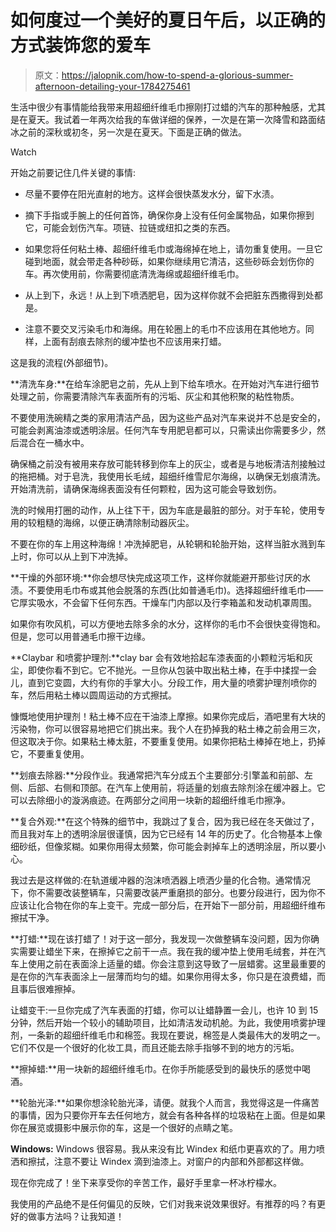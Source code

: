 # 如何度过一个美好的夏日午后，以正确的方式装饰您的爱车

> 原文：<https://jalopnik.com/how-to-spend-a-glorious-summer-afternoon-detailing-your-1784275461>

生活中很少有事情能给我带来用超细纤维毛巾擦刚打过蜡的汽车的那种触感，尤其是在夏天。我试着一年两次给我的车做详细的保养，一次是在第一次降雪和路面结冰之前的深秋或初冬，另一次是在夏天。下面是正确的做法。

Watch

开始之前要记住几件关键的事情:

*   尽量不要停在阳光直射的地方。这样会很快蒸发水分，留下水渍。

*   摘下手指或手腕上的任何首饰，确保你身上没有任何金属物品，如果你擦到它，可能会划伤汽车。项链、拉链或纽扣之类的东西。
*   如果您将任何粘土棒、超细纤维毛巾或海绵掉在地上，请勿重复使用。一旦它碰到地面，就会带走各种砂砾，如果你继续用它清洁，这些砂砾会划伤你的车。再次使用前，你需要彻底清洗海绵或超细纤维毛巾。

*   从上到下，永远！从上到下喷洒肥皂，因为这样你就不会把脏东西撒得到处都是。
*   注意不要交叉污染毛巾和海绵。用在轮圈上的毛巾不应该用在其他地方。同样，上面有刮痕去除剂的缓冲垫也不应该用来打蜡。

这是我的流程(外部细节)。

**清洗车身:**在给车涂肥皂之前，先从上到下给车喷水。在开始对汽车进行细节处理之前，你需要清除汽车表面所有的污垢、灰尘和其他积聚的粘性物质。

不要使用洗碗精之类的家用清洁产品，因为这些产品对汽车来说并不总是安全的，可能会剥离油漆或透明涂层。任何汽车专用肥皂都可以，只需读出你需要多少，然后混合在一桶水中。

确保桶之前没有被用来存放可能转移到你车上的灰尘，或者是与地板清洁剂接触过的拖把桶。对于皂洗，我使用长毛绒，超细纤维雪尼尔海绵，以确保无划痕清洗。开始清洗前，请确保海绵表面没有任何颗粒，因为这可能会导致划伤。

洗的时候用打圈的动作，从上往下干，因为车底是最脏的部分。对于车轮，使用专用的较粗糙的海绵，以便正确清除制动器灰尘。

不要在你的车上用这种海绵！冲洗掉肥皂，从轮辋和轮胎开始，这样当脏水溅到车上时，你可以从上到下冲洗掉。

**干燥的外部环境:**你会想尽快完成这项工作，这样你就能避开那些讨厌的水渍。不要使用毛巾布或其他会脱落的东西(比如普通毛巾)。选择超细纤维毛巾——它厚实吸水，不会留下任何东西。干燥车门内部以及行李箱盖和发动机罩周围。

如果你有吹风机，可以方便地去除多余的水分，这样你的毛巾不会很快变得饱和。但是，您可以用普通毛巾擦干边缘。

**Claybar 和喷雾护理剂:**clay bar 会有效地拾起车漆表面的小颗粒污垢和灰尘，即使你看不到它。它不抛光。一旦你从包装中取出粘土棒，在手中揉捏一会儿，直到它变圆，大约有你的手掌大小。分段工作，用大量的喷雾护理剂喷你的车，然后用粘土棒以圆周运动的方式擦拭。

慷慨地使用护理剂！粘土棒不应在干油漆上摩擦。如果你完成后，酒吧里有大块的污染物，你可以很容易地把它们挑出来。我个人在扔掉我的粘土棒之前会用三次，但这取决于你。如果粘土棒太脏，不要重复使用。如果你把粘土棒掉在地上，扔掉它，不要重复使用。

**划痕去除器:**分段作业。我通常把汽车分成五个主要部分:引擎盖和前部、左侧、后部、右侧和顶部。在汽车上使用前，将适量的划痕去除剂涂在缓冲器上。它可以去除细小的漩涡痕迹。在两部分之间用一块新的超细纤维毛巾擦净。

**复合外观:**在这个特殊的细节中，我跳过了复合，因为我已经在冬天做过了，而且我对车上的透明涂层很谨慎，因为它已经有 14 年的历史了。化合物基本上像细砂纸，但像浆糊。如果你用得太频繁，你可能会剥掉车上的透明涂层，所以要小心。

我过去是这样做的:在轨道缓冲器的泡沫喷洒器上喷洒少量的化合物。通常情况下，你不需要改装整辆车，只需要改装严重磨损的部分。也要分段进行，因为你不应该让化合物在你的车上变干。完成一部分后，在开始下一部分前，用超细纤维布擦拭干净。

**打蜡:**现在该打蜡了！对于这一部分，我发现一次做整辆车没问题，因为你确实需要让蜡坐下来，在擦掉它之前干一点。我在我的缓冲垫上使用毛绒套，并在汽车上使用之前在表面涂上适量的蜡。你会注意到这导致了一层蜡雾。这里最重要的是在你的汽车表面涂上一层薄而均匀的蜡。如果你用得太多，你只是在浪费蜡，而且事后很难擦掉。

让蜡变干:一旦你完成了汽车表面的打蜡，你可以让蜡静置一会儿，也许 10 到 15 分钟，然后开始一个较小的辅助项目，比如清洁发动机舱。为此，我使用喷雾护理剂，一条新的超细纤维毛巾和棉签。我现在要说，棉签是人类最伟大的发明之一。它们不仅是一个很好的化妆工具，而且还能去除手指够不到的地方的污垢。

**擦掉蜡:**用一块新的超细纤维毛巾。在你手所能感受到的最快乐的感觉中喝酒。

**轮胎光泽:**如果你想涂轮胎光泽，请便。就我个人而言，我觉得这是一件痛苦的事情，因为只要你开车去任何地方，就会有各种各样的垃圾粘在上面。但是如果你在展览或摄影中展示你的车，这是一个很好的点睛之笔。

**Windows:** Windows 很容易。我从来没有比 Windex 和纸巾更喜欢的了。用力喷洒和擦拭，注意不要让 Windex 滴到油漆上。对窗户的内部和外部都这样做。

现在你完成了！坐下来享受你的辛苦工作，最好手里拿一杯冰柠檬水。

我使用的产品绝不是任何偏见的反映，它们对我来说效果很好。有推荐的吗？有更好的做事方法吗？让我知道！